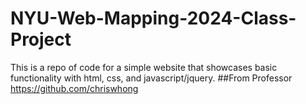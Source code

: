 # NYU-Web-Mapping-2024-Class-Project
This is a repo of code for a simple website that showcases basic functionality with html, css, and javascript/jquery.
##From Professor https://github.com/chriswhong
